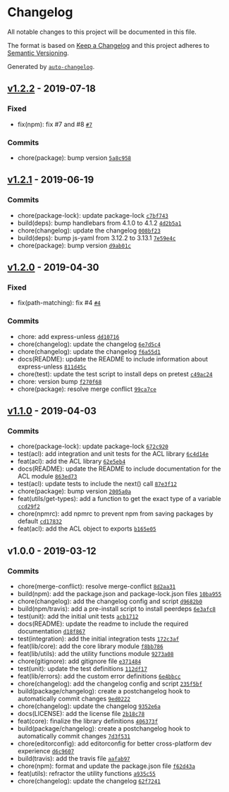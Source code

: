 # Changelog

All notable changes to this project will be documented in this file.

The format is based on [Keep a Changelog](https://keepachangelog.com/en/1.0.0/)
and this project adheres to [Semantic Versioning](https://semver.org/spec/v2.0.0.html).

Generated by [`auto-changelog`](https://github.com/CookPete/auto-changelog).

## [v1.2.2](https://github.com/labsvisual/jaunty/compare/v1.2.1...v1.2.2) - 2019-07-18

### Fixed

- fix(npm): fix #7 and #8 [`#7`](https://github.com/labsvisual/jaunty/issues/7)

### Commits

- chore(package): bump version [`5a8c958`](https://github.com/labsvisual/jaunty/commit/5a8c958f2bf7496738e8c654cd7347afd8f784b9)

## [v1.2.1](https://github.com/labsvisual/jaunty/compare/v1.2.0...v1.2.1) - 2019-06-19

### Commits

- chore(package-lock): update package-lock [`c7bf743`](https://github.com/labsvisual/jaunty/commit/c7bf7437a472a6a564191651bbe141047b83a1b4)
- build(deps): bump handlebars from 4.1.0 to 4.1.2 [`4d2b5a1`](https://github.com/labsvisual/jaunty/commit/4d2b5a1b54cc52fe473c2dc7beb2f97b3f25db87)
- chore(changelog): update the changelog [`008bf23`](https://github.com/labsvisual/jaunty/commit/008bf23e5a39631accd928cfd7a8157ea8cf6e33)
- build(deps): bump js-yaml from 3.12.2 to 3.13.1 [`7e59e4c`](https://github.com/labsvisual/jaunty/commit/7e59e4c930c30835db08784f06b9c4fb1426aa4c)
- chore(package): bump version [`d9ab01c`](https://github.com/labsvisual/jaunty/commit/d9ab01c940996892637bfcd96014e86ce9b554cc)

## [v1.2.0](https://github.com/labsvisual/jaunty/compare/v1.1.0...v1.2.0) - 2019-04-30

### Fixed

- fix(path-matching): fix #4 [`#4`](https://github.com/labsvisual/jaunty/issues/4)

### Commits

- chore: add express-unless [`dd10716`](https://github.com/labsvisual/jaunty/commit/dd10716cd8d7f85fa9489370ebab613158ab1791)
- chore(changelog): update the changelog [`6e7d5c4`](https://github.com/labsvisual/jaunty/commit/6e7d5c40847f33af56a1a6951b8e48f7f57ebb2f)
- chore(changelog): update the changelog [`f6a55d1`](https://github.com/labsvisual/jaunty/commit/f6a55d13a20fedfb721d8aa45d7c1e1d04ed9f9f)
- docs(README): update the README to include information about express-unless [`811d45c`](https://github.com/labsvisual/jaunty/commit/811d45c799e7e617d521a77fb2ba878d1623093a)
- chore(test): update the test script to install deps on pretest [`c49ac24`](https://github.com/labsvisual/jaunty/commit/c49ac2449c79805c5cd23664999a9c9cc8c0eb60)
- chore: version bump [`f270f68`](https://github.com/labsvisual/jaunty/commit/f270f68eed220f2a2dea66d6adf0eacdcd974646)
- chore(package): resolve merge conflict [`99ca7ce`](https://github.com/labsvisual/jaunty/commit/99ca7ce0ce87b9106940c9c1afe3297f64de5eb6)

## [v1.1.0](https://github.com/labsvisual/jaunty/compare/v1.0.0...v1.1.0) - 2019-04-03

### Commits

- chore(package-lock): update package-lock [`672c920`](https://github.com/labsvisual/jaunty/commit/672c920910727e5e4be011774d2a19bb26a59ba5)
- test(acl): add integration and unit tests for the ACL library [`6c4d14e`](https://github.com/labsvisual/jaunty/commit/6c4d14e97250e430feea8864d6b292744c584a50)
- feat(acl): add the ACL library [`62e5eb4`](https://github.com/labsvisual/jaunty/commit/62e5eb44a40f71a30792ea257b9e874b349ce3f6)
- docs(README): update the README to include documentation for the ACL module [`863ed73`](https://github.com/labsvisual/jaunty/commit/863ed73670762a512084d462606c2a0b7dc83d43)
- test(acl): update tests to include the next() call [`87e3f12`](https://github.com/labsvisual/jaunty/commit/87e3f12247622349b319f7c29b0cccb0833e7ae5)
- chore(package): bump version [`2005a0a`](https://github.com/labsvisual/jaunty/commit/2005a0a04c97227444ffb3ee320f4b6d9a5dd8bb)
- feat(utils/get-types): add a function to get the exact type of a variable [`ccd29f2`](https://github.com/labsvisual/jaunty/commit/ccd29f288d37d74c9b06ec9e64eebcbe83a49a47)
- chore(npmrc): add npmrc to prevent npm from saving packages by default [`cd17832`](https://github.com/labsvisual/jaunty/commit/cd1783267c1874a26da95e3a5d67265ce2b52556)
- feat(acl): add the ACL object to exports [`b165e05`](https://github.com/labsvisual/jaunty/commit/b165e051914c5592c328751afbff858594a921fe)

## v1.0.0 - 2019-03-12

### Commits

- chore(merge-conflict): resolve merge-conflict [`8d2aa31`](https://github.com/labsvisual/jaunty/commit/8d2aa3165cf1957b2bbca207cfb7392e044b13b0)
- build(npm): add the package.json and package-lock.json files [`10ba955`](https://github.com/labsvisual/jaunty/commit/10ba9559df86113bfcc942fe3089293057644a6e)
- chore(changelog): add the changelog config and script [`d9682b0`](https://github.com/labsvisual/jaunty/commit/d9682b0a2d4af38b2bf21a3d88fd336f11972243)
- build(npm/travis): add a pre-install script to install peerdeps [`6e3afc8`](https://github.com/labsvisual/jaunty/commit/6e3afc864cc8c2224fcecbb62923f275789a0d89)
- test(unit): add the initial unit tests [`acb1712`](https://github.com/labsvisual/jaunty/commit/acb17129727ff0e8ae20342e96fbafa0dd570c07)
- docs(README): update the readme to include the required documentation [`d18f867`](https://github.com/labsvisual/jaunty/commit/d18f86792678dda67a2b1871ee0dde775efda7f1)
- test(integration): add the initial integration tests [`172c3af`](https://github.com/labsvisual/jaunty/commit/172c3af80a07d186f4fea5d668e4b22bdb3b3d4d)
- feat(lib/core): add the core library module [`f8bb786`](https://github.com/labsvisual/jaunty/commit/f8bb78604af4383e69338828e62fa379e09b86a0)
- feat(lib/utils): add the utility functions module [`9273a08`](https://github.com/labsvisual/jaunty/commit/9273a0828c2721b0f228dad06970706b15512f30)
- chore(gitignore): add gitignore file [`e371484`](https://github.com/labsvisual/jaunty/commit/e37148476ee9a9ab9e5f4cbd7fa04b8879a5be27)
- test(unit): update the test definitions [`112df17`](https://github.com/labsvisual/jaunty/commit/112df17ead80e6a115a0d25a1f701b0422a0516f)
- feat(lib/errors): add the custom error definitions [`6e4bbcc`](https://github.com/labsvisual/jaunty/commit/6e4bbcc0262c4cb2637bb59d9e52f18966e8a46b)
- chore(changelog): add the changelog config and script [`235f5bf`](https://github.com/labsvisual/jaunty/commit/235f5bfc7c17b1738252d750d8578fda41f607a0)
- build(package/changelog): create a postchangelog hook to automatically commit changes [`9ed0222`](https://github.com/labsvisual/jaunty/commit/9ed0222dedd21c75517de025b9863522b6079191)
- chore(changelog): update the changelog [`9352e6a`](https://github.com/labsvisual/jaunty/commit/9352e6a1d09db5d536ad0242ac2a6224fdbc375f)
- docs(LICENSE): add the license file [`2b18c78`](https://github.com/labsvisual/jaunty/commit/2b18c7828a33890d699dcbd5a10e204d569e1d1c)
- feat(core): finalize the library definitions [`406373f`](https://github.com/labsvisual/jaunty/commit/406373f329af5b649f0b59e93fd3909d832be295)
- build(package/changelog): create a postchangelog hook to automatically commit changes [`7d3f531`](https://github.com/labsvisual/jaunty/commit/7d3f531cc737c11764bed5032b5ab5264e86f776)
- chore(editorconfig): add editorconfig for better cross-platform dev experience [`d6c9607`](https://github.com/labsvisual/jaunty/commit/d6c960757beab485009b2d2771e61eefa12cfd91)
- build(travis): add the travis file [`aafab97`](https://github.com/labsvisual/jaunty/commit/aafab972f0e75eaf676f6a5577279157bcb19120)
- chore(npm): format and update the package.json file [`f62d43a`](https://github.com/labsvisual/jaunty/commit/f62d43a07ad239802ac28570ab1617edcd6a8f50)
- feat(utils): refractor the utility functions [`a935c55`](https://github.com/labsvisual/jaunty/commit/a935c558248d08143f42f124f014842fc8987f01)
- chore(changelog): update the changelog [`62f7241`](https://github.com/labsvisual/jaunty/commit/62f7241c9940026dd1028a4e918c2152cf3e94af)
